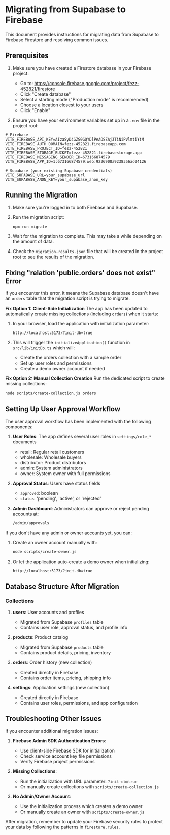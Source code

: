 # Migrating from Supabase to Firebase

This document provides instructions for migrating data from Supabase to Firebase Firestore and resolving common issues.

## Prerequisites

1. Make sure you have created a Firestore database in your Firebase project:
   - Go to: https://console.firebase.google.com/project/fezz-452821/firestore
   - Click "Create database"
   - Select a starting mode ("Production mode" is recommended)
   - Choose a location closest to your users
   - Click "Enable"

2. Ensure you have your environment variables set up in a `.env` file in the project root:

```
# Firebase
VITE_FIREBASE_API_KEY=AIzaSyD4GZS0GQYDlPeAOSZAj3TiNiPVlmtiYtM
VITE_FIREBASE_AUTH_DOMAIN=fezz-452821.firebaseapp.com
VITE_FIREBASE_PROJECT_ID=fezz-452821
VITE_FIREBASE_STORAGE_BUCKET=fezz-452821.firebasestorage.app
VITE_FIREBASE_MESSAGING_SENDER_ID=673166874579
VITE_FIREBASE_APP_ID=1:673166874579:web:9226908a9238356ad04126

# Supabase (your existing Supabase credentials)
VITE_SUPABASE_URL=your_supabase_url
VITE_SUPABASE_ANON_KEY=your_supabase_anon_key
```

## Running the Migration

1. Make sure you're logged in to both Firebase and Supabase.

2. Run the migration script:
   ```bash
   npm run migrate
   ```

3. Wait for the migration to complete. This may take a while depending on the amount of data.

4. Check the `migration-results.json` file that will be created in the project root to see the results of the migration.

## Fixing "relation 'public.orders' does not exist" Error

If you encounter this error, it means the Supabase database doesn't have an `orders` table that the migration script is trying to migrate.

**Fix Option 1: Client-Side Initialization**
The app has been updated to automatically create missing collections (including `orders`) when it starts:

1. In your browser, load the application with initialization parameter:
   ```
   http://localhost:5173/?init-db=true
   ```

2. This will trigger the `initializeApplication()` function in `src/lib/initDb.ts` which will:
   - Create the orders collection with a sample order
   - Set up user roles and permissions
   - Create a demo owner account if needed

**Fix Option 2: Manual Collection Creation**
Run the dedicated script to create missing collections:

```bash
node scripts/create-collection.js orders
```

## Setting Up User Approval Workflow

The user approval workflow has been implemented with the following components:

1. **User Roles**: The app defines several user roles in `settings/role_*` documents
   - retail: Regular retail customers
   - wholesale: Wholesale buyers
   - distributor: Product distributors
   - admin: System administrators
   - owner: System owner with full permissions

2. **Approval Status**: Users have status fields
   - `approved`: boolean
   - `status`: 'pending', 'active', or 'rejected'

3. **Admin Dashboard**: Administrators can approve or reject pending accounts at:
   ```
   /admin/approvals
   ```

If you don't have any admin or owner accounts yet, you can:

1. Create an owner account manually with:
   ```bash
   node scripts/create-owner.js
   ```

2. Or let the application auto-create a demo owner when initializing:
   ```
   http://localhost:5173/?init-db=true
   ```

## Database Structure After Migration

### Collections

1. **users**: User accounts and profiles
   - Migrated from Supabase `profiles` table
   - Contains user role, approval status, and profile info

2. **products**: Product catalog
   - Migrated from Supabase `products` table
   - Contains product details, pricing, inventory

3. **orders**: Order history (new collection)
   - Created directly in Firebase
   - Contains order items, pricing, shipping info

4. **settings**: Application settings (new collection)
   - Created directly in Firebase
   - Contains user roles, permissions, and app configuration

## Troubleshooting Other Issues

If you encounter additional migration issues:

1. **Firebase Admin SDK Authentication Errors**:
   - Use client-side Firebase SDK for initialization
   - Check service account key file permissions
   - Verify Firebase project permissions

2. **Missing Collections**:
   - Run the initialization with URL parameter: `?init-db=true`
   - Or manually create collections with `scripts/create-collection.js`

3. **No Admin/Owner Account**:
   - Use the initialization process which creates a demo owner
   - Or manually create an owner with `scripts/create-owner.js`

After migration, remember to update your Firebase security rules to protect your data by following the patterns in `firestore.rules`.